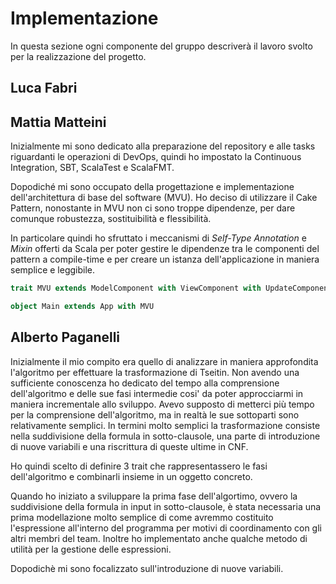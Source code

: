 # Implementazione

In questa sezione ogni componente del gruppo descriverà il lavoro svolto per la realizzazione del progetto.

## Luca Fabri

## Mattia Matteini
Inizialmente mi sono dedicato alla preparazione del repository e
alle tasks riguardanti le operazioni di DevOps, quindi ho impostato la Continuous Integration,
SBT, ScalaTest e ScalaFMT.

Dopodiché mi sono occupato della progettazione e implementazione dell'architettura di base del software (MVU).
Ho deciso di utilizzare il Cake Pattern, nonostante in MVU non ci sono troppe dipendenze, per dare comunque robustezza, sostituibilità e flessibilità.

In particolare quindi ho sfruttato i meccanismi di _Self-Type Annotation_ e _Mixin_ offerti da Scala per poter 
gestire le dipendenze tra le componenti del pattern a compile-time e per creare un istanza dell'applicazione in maniera semplice e leggibile.

```scala
trait MVU extends ModelComponent with ViewComponent with UpdateComponent

object Main extends App with MVU
```

## Alberto Paganelli

Inizialmente il mio compito era quello di analizzare in maniera approfondita l'algoritmo per effettuare la trasformazione di Tseitin. 
Non avendo una sufficiente conoscenza ho dedicato del tempo alla comprensione dell'algoritmo e delle sue fasi intermedie cosi' da poter approcciarmi in maniera incrementale allo sviluppo. 
Avevo supposto di metterci più tempo per la comprensione dell'algoritmo, ma in realtà le sue sottoparti sono relativamente semplici. In termini molto semplici la trasformazione consiste nella suddivisione della formula in sotto-clausole, una parte di introduzione di nuove variabili e una riscrittura di queste ultime in CNF.

Ho quindi scelto di definire 3 trait che rappresentassero le fasi dell'algoritmo e combinarli insieme in un oggetto concreto. 

Quando ho iniziato a sviluppare la prima fase dell'algortimo, ovvero la suddivisione della formula in input in sotto-clausole, è stata necessaria una prima modellazione molto semplice di come avremmo costituito l'espressione all'interno del programma per motivi di coordinamento con gli altri membri del team.
Inoltre ho implementato anche qualche metodo di utilità per la gestione delle espressioni.

Dopodichè mi sono focalizzato sull'introduzione di nuove variabili. 


